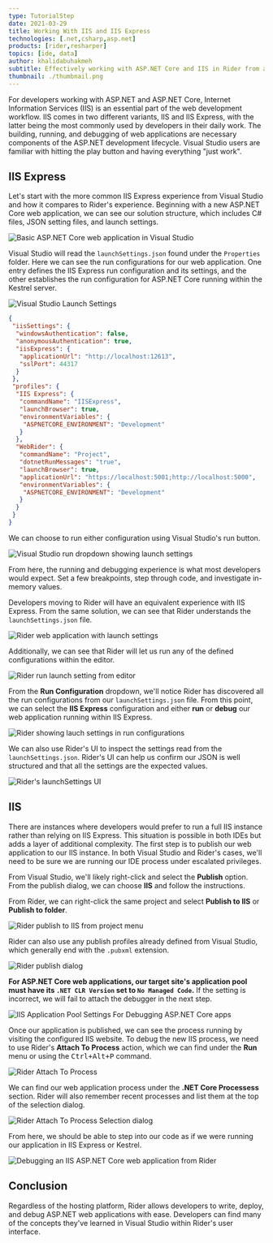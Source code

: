 ```yaml
---
type: TutorialStep
date: 2021-03-29
title: Working With IIS and IIS Express
technologies: [.net,csharp,asp.net]
products: [rider,resharper]
topics: [ide, data]
author: khalidabuhakmeh
subtitle: Effectively working with ASP.NET Core and IIS in Rider from a Visual Studio + ReSharper user's perspective.
thumbnail: ./thumbnail.png
---
```


For developers working with ASP.NET and ASP.NET Core, Internet Information Services (IIS) is an essential part of the web development workflow. IIS comes in two different variants, IIS and IIS Express, with the latter being the most commonly used by developers in their daily work. The building, running, and debugging of web applications are necessary components of the ASP.NET development lifecycle. Visual Studio users are familiar with hitting the play button and having everything "just work".

## IIS Express

Let's start with the more common IIS Express experience from Visual Studio and how it compares to Rider's experience. Beginning with a new ASP.NET Core web application, we can see our solution structure, which includes C# files, JSON setting files, and launch settings.

![Basic ASP.NET Core web application in Visual Studio](./1-visual-studio-web-application.png)

Visual Studio will read the `launchSettings.json` found under the `Properties` folder. Here we can see the run configurations for our web application. One entry defines the IIS Express run configuration and its settings, and the other establishes the run configuration for ASP.NET Core running within the Kestrel server.

![Visual Studio Launch Settings](./2-visual-studio-lauch-settings.png)

```json
{
 "iisSettings": {
  "windowsAuthentication": false,
  "anonymousAuthentication": true,
  "iisExpress": {
   "applicationUrl": "http://localhost:12613",
   "sslPort": 44317
  }
 },
 "profiles": {
  "IIS Express": {
   "commandName": "IISExpress",
   "launchBrowser": true,
   "environmentVariables": {
    "ASPNETCORE_ENVIRONMENT": "Development"
   }
  },
  "WebRider": {
   "commandName": "Project",
   "dotnetRunMessages": "true",
   "launchBrowser": true,
   "applicationUrl": "https://localhost:5001;http://localhost:5000",
   "environmentVariables": {
    "ASPNETCORE_ENVIRONMENT": "Development"
   }
  }
 }
}
```

We can choose to run either configuration using Visual Studio's run button.

![Visual Studio run dropdown showing launch settings](./3-visual-studio-run-dropdown.png)

From here, the running and debugging experience is what most developers would expect. Set a few breakpoints, step through code, and investigate in-memory values.

Developers moving to Rider will have an equivalent experience with IIS Express. From the same solution, we can see that Rider understands the `launchSettings.json` file. 

![Rider web application with launch settings](./4-rider-web-application-with-launch-settings.png)

Additionally, we can see that Rider will let us run any of the defined configurations within the editor.

![Rider run launch setting from editor](./5-rider-run-from-launchsettings.png)

From the **Run Configuration** dropdown, we'll notice Rider has discovered all the run configurations from our `launchSettings.json` file. From this point, we can select the **IIS Express** configuration and either **run** or **debug** our web application running within IIS Express.

![Rider showing lauch settings in run configurations](./6-rider-launch-setting-run-configuration.png)

We can also use Rider's UI to inspect the settings read from the `launchSettings.json`. Rider's UI can help us confirm our JSON is well structured and that all the settings are the expected values.

![Rider's launchSettings UI](./7-rider-launchSettings-UI.png)

## IIS

There are instances where developers would prefer to run a full IIS instance rather than relying on IIS Express. This situation is possible in both IDEs but adds a layer of additional complexity. The first step is to publish our web application to our IIS instance. In both Visual Studio and Rider's cases, we'll need to be sure we are running our IDE process under escalated privileges.

From Visual Studio, we'll likely right-click and select the **Publish** option. From the publish dialog, we can choose **IIS** and follow the instructions.

From Rider, we can right-click the same project and select **Publish to IIS** or **Publish to folder**. 

![Rider publish to IIS from project menu](./8-rider-publish-to-iis.png)

Rider can also use any publish profiles already defined from Visual Studio, which generally end with the `.pubxml` extension.

![Rider publish dialog](./9-rider-publish-dialog.png)

**For ASP.NET Core web applications, our target site's application pool must have its `.NET CLR Version` set to `No Managed Code`.** If the setting is incorrect, we will fail to attach the debugger in the next step.

![IIS Application Pool Settings For Debugging ASP.NET Core apps](./11-application-pool-settings.png)

Once our application is published, we can see the process running by visiting the configured IIS website. To debug the new IIS process, we need to use Rider's **Attach To Process** action, which we can find under the **Run** menu or using the <kbd>Ctrl+Alt+P</kbd> command.

![Rider Attach To Process](./10-rider-attach-to-process.png)

We can find our web application process under the **.NET Core Processess** section. Rider will also remember recent processes and list them at the top of the selection dialog.

![Rider Attach To Process Selection dialog](./12-rider-attach-to-process-dialog.png)

From here, we should be able to step into our code as if we were running our application in IIS Express or Kestrel.

![Debugging an IIS ASP.NET Core web application from Rider](./13-debugging-iis-aspnet-core-from-rider.png)

## Conclusion

Regardless of the hosting platform, Rider allows developers to write, deploy, and debug ASP.NET web applications with ease. Developers can find many of the concepts they've learned in Visual Studio within Rider's user interface.



 
